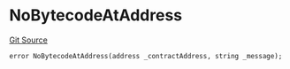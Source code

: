 # NoBytecodeAtAddress
[Git Source](https://github.com/thrackle-io/tron/blob/7030db34eb7187742ede73deed40ef4d7dddaa1b/src/protocol/economic/ruleProcessor/RuleProcessorDiamondLib.sol)


```solidity
error NoBytecodeAtAddress(address _contractAddress, string _message);
```

